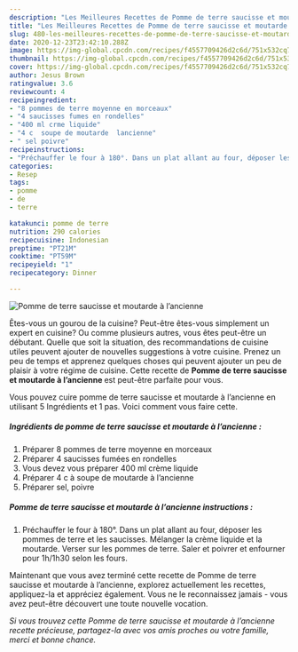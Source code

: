 ```yaml
---
description: "Les Meilleures Recettes de Pomme de terre saucisse et moutarde à l’ancienne"
title: "Les Meilleures Recettes de Pomme de terre saucisse et moutarde à l’ancienne"
slug: 480-les-meilleures-recettes-de-pomme-de-terre-saucisse-et-moutarde-a-lancienne
date: 2020-12-23T23:42:10.288Z
image: https://img-global.cpcdn.com/recipes/f4557709426d2c6d/751x532cq70/pomme-de-terre-saucisse-et-moutarde-a-lancienne-photo-principale-de-la-recette.jpg
thumbnail: https://img-global.cpcdn.com/recipes/f4557709426d2c6d/751x532cq70/pomme-de-terre-saucisse-et-moutarde-a-lancienne-photo-principale-de-la-recette.jpg
cover: https://img-global.cpcdn.com/recipes/f4557709426d2c6d/751x532cq70/pomme-de-terre-saucisse-et-moutarde-a-lancienne-photo-principale-de-la-recette.jpg
author: Jesus Brown
ratingvalue: 3.6
reviewcount: 4
recipeingredient:
- "8 pommes de terre moyenne en morceaux"
- "4 saucisses fumes en rondelles"
- "400 ml crme liquide"
- "4 c  soupe de moutarde  lancienne"
- " sel poivre"
recipeinstructions:
- "Préchauffer le four à 180°. Dans un plat allant au four, déposer les pommes de terre et les saucisses. Mélanger la crème liquide et la moutarde. Verser sur les pommes de terre. Saler et poivrer et enfourner pour 1h/1h30 selon les fours."
categories:
- Resep
tags:
- pomme
- de
- terre

katakunci: pomme de terre 
nutrition: 290 calories
recipecuisine: Indonesian
preptime: "PT21M"
cooktime: "PT59M"
recipeyield: "1"
recipecategory: Dinner

---
```



![Pomme de terre saucisse et moutarde à l’ancienne](https://img-global.cpcdn.com/recipes/f4557709426d2c6d/751x532cq70/pomme-de-terre-saucisse-et-moutarde-a-lancienne-photo-principale-de-la-recette.jpg)

Êtes-vous un gourou de la cuisine? Peut-être êtes-vous simplement un expert en cuisine? Ou comme plusieurs autres, vous êtes peut-être un débutant. Quelle que soit la situation, des recommandations de cuisine utiles peuvent ajouter de nouvelles suggestions à votre cuisine. Prenez un peu de temps et apprenez quelques choses qui peuvent ajouter un peu de plaisir à votre régime de cuisine. Cette recette de <strong> Pomme de terre saucisse et moutarde à l’ancienne </strong> est peut-être parfaite pour vous.

<!--inarticleads1-->

Vous pouvez cuire pomme de terre saucisse et moutarde à l’ancienne en utilisant 5 Ingrédients et 1 pas. Voici comment vous faire cette.

##### Ingrédients de pomme de terre saucisse et moutarde à l’ancienne :

1. Préparer 8 pommes de terre moyenne en morceaux
1. Préparer 4 saucisses fumées en rondelles
1. Vous devez vous préparer 400 ml crème liquide
1. Préparer 4 c à soupe de moutarde à l’ancienne
1. Préparer  sel, poivre




<!--inarticleads2-->

##### Pomme de terre saucisse et moutarde à l’ancienne instructions :

1. Préchauffer le four à 180°. Dans un plat allant au four, déposer les pommes de terre et les saucisses. Mélanger la crème liquide et la moutarde. Verser sur les pommes de terre. Saler et poivrer et enfourner pour 1h/1h30 selon les fours.




<!--inarticleads1-->

<p>
Maintenant que vous avez terminé cette recette de Pomme de terre saucisse et moutarde à l’ancienne, explorez actuellement les recettes, appliquez-la et appréciez également. Vous ne le reconnaissez jamais - vous avez peut-être découvert une toute nouvelle vocation.
</p>

<p>
<i>Si vous trouvez cette Pomme de terre saucisse et moutarde à l’ancienne recette précieuse, partagez-la avec vos amis proches ou votre famille, merci et bonne chance.</i>
</p>
